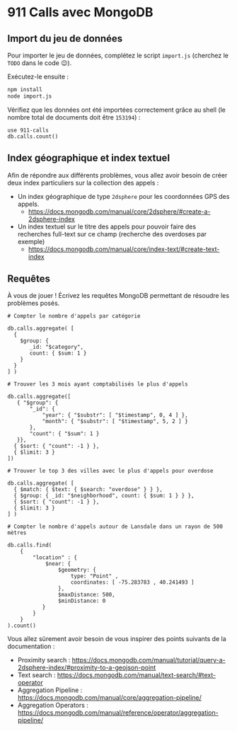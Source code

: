 # 911 Calls avec MongoDB

## Import du jeu de données

Pour importer le jeu de données, complétez le script `import.js` (cherchez le `TODO` dans le code :wink:).

Exécutez-le ensuite :

```bash
npm install
node import.js
```

Vérifiez que les données ont été importées correctement grâce au shell (le nombre total de documents doit être `153194`) :

```
use 911-calls
db.calls.count()
```

## Index géographique et index textuel

Afin de répondre aux différents problèmes, vous allez avoir besoin de créer deux index particuliers sur la collection des appels :

* Un index géographique de type `2dsphere` pour les coordonnées GPS des appels.
  * https://docs.mongodb.com/manual/core/2dsphere/#create-a-2dsphere-index
* Un index textuel sur le titre des appels pour pouvoir faire des recherches full-text sur ce champ (recherche des overdoses par exemple)
  * https://docs.mongodb.com/manual/core/index-text/#create-text-index

## Requêtes

À vous de jouer ! Écrivez les requêtes MongoDB permettant de résoudre les problèmes posés.

```
# Compter le nombre d'appels par catégorie

db.calls.aggregate( [
  {
    $group: {
       _id: "$category",
       count: { $sum: 1 }
    }
  }
] )

# Trouver les 3 mois ayant comptabilisés le plus d'appels

db.calls.aggregate([
   { "$group": {
       "_id": {
           "year": { "$substr": [ "$timestamp", 0, 4 ] },
           "month": { "$substr": [ "$timestamp", 5, 2 ] }
       },
       "count": { "$sum": 1 }
   }},
  { $sort: { "count": -1 } },
  { $limit: 3 }
])

# Trouver le top 3 des villes avec le plus d'appels pour overdose

db.calls.aggregate( [ 
  { $match: { $text: { $search: "overdose" } } },
  { $group: { _id: "$neighborhood", count: { $sum: 1 } } },
  { $sort: { "count": -1 } },
  { $limit: 3 }
] )

# Compter le nombre d'appels autour de Lansdale dans un rayon de 500 mètres

db.calls.find(  
    { 
        "location" : {
            $near: { 
                $geometry: {
                    type: "Point" ,
                    coordinates: [ -75.283783 , 40.241493 ]
                },
                $maxDistance: 500,
                $minDistance: 0
           }
        }
    }
).count()

```

Vous allez sûrement avoir besoin de vous inspirer des points suivants de la documentation :

* Proximity search : https://docs.mongodb.com/manual/tutorial/query-a-2dsphere-index/#proximity-to-a-geojson-point
* Text search : https://docs.mongodb.com/manual/text-search/#text-operator
* Aggregation Pipeline : https://docs.mongodb.com/manual/core/aggregation-pipeline/
* Aggregation Operators : https://docs.mongodb.com/manual/reference/operator/aggregation-pipeline/
